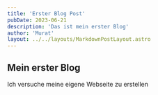 ```yaml
---
title: 'Erster Blog Post'
pubDate: 2023-06-21
description: 'Das ist mein erster Blog'
author: 'Murat'
layout: ../../layouts/MarkdownPostLayout.astro
---
```


## Mein erster Blog

Ich versuche meine eigene Webseite zu erstellen
